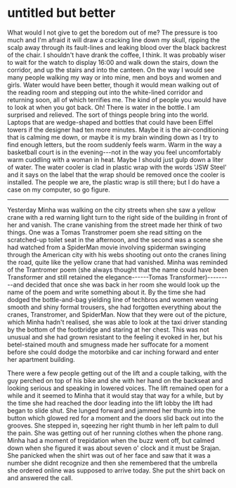 # untitled but better

What would I not give to get the boredom out of me? The pressure is too
much and I'm afraid it will draw a cracking line down my skull, ripping
the scalp away through its fault-lines and leaking blood over the black
backrest of the chair. I shouldn't have drank the coffee, I think. It
was probably wiser to wait for the watch to display 16:00 and walk down
the stairs, down the corridor, and up the stairs and into the canteen.
On the way I would see many people walking my way or into mine, men and
boys and women and girls. Water would have been better, though it would
mean walking out of the reading room and stepping out into the
white-lined corridor and returning soon, all of which terrifies me. The
kind of people you would have to look at when you got back. Oh! There is
water in the bottle. I am surprised and relieved. The sort of things
people bring into the world. Laptops that are wedge-shaped and bottles
that could have been Eiffel towers if the designer had ten more minutes.
Maybe it is the air-conditioning that is calming me down, or maybe it is
my brain winding down as I try to find enough letters, but the room
suddenly feels warm. Warm in the way a basketball court is in the
evening---not in the way you feel uncomfortably warm cuddling with a
woman in heat. Maybe I should just gulp down a liter of water. The water
cooler is clad in plastic wrap with the words 'JSW Steel' and it says on
the label that the wrap should be removed once the cooler is installed.
The people we are, the plastic wrap is still there; but I do have a case
on my computer, so go figure.

---

Yesterday Minha was walking on the city streets when she saw a yellow
crane with a red warning light turn to the right side of the building in
front of her and vanish. The crane vanishing from the street made her
think of two things. One was a Tomas Transtromer poem she read sitting
on the scratched-up toilet seat in the afternoon, and the second was a
scene she had watched from a SpiderMan movie involving spiderman
swinging through the American city with his webs shooting out onto the
cranes lining the road, quite like the yellow crane that had vanished.
Minha was reminded of the Trantromer poem (she always thought that the
name could have been Transformer and still retained the
elegance------Tomas Transformer)---------and decided that once she was
back in her room she would look up the name of the poem and write
something about it. By the time she had dodged the bottle-and-bag
yielding line of techbros and women wearing smooth and shiny formal
trousers, she had forgotten everything about the cranes, Transtromer,
and SpiderMan. Now that they were out of the picture, which Minha hadn't
realised, she was able to look at the taxi driver standing by the bottom
of the footbridge and staring at her chest. This was not unusual and she
had grown resistant to the feeling it evoked in her, but his
betel-stained mouth and smugness made her suffocate for a moment before
she could dodge the motorbike and car inching forward and enter her
apartment building.

There were a few people getting out of the lift and a couple talking,
with the guy perched on top of his bike and she with her hand on the
backseat and looking serious and speaking in lowered voices. The lift
remained open for a while and it seemed to Minha that it would stay that
way for a while, but by the time she had reached the door leading into
the lift lobby the lift had began to slide shut. She lunged forward and
jammed her thumb into the button which glowed red for a moment and the
doors slid back out into the grooves. She stepped in, sqeezing her right
thumb in her left palm to dull the pain. She was getting out of her
running clothes when the phone rang. Minha had a moment of trepidation
when the buzz went off, but calmed down when she figured it was about
seven o' clock and it must be Srajan. She panicked when the shirt was
out of her face and saw that it was a number she didnt recognize and
then she remembered that the umbrella she ordered online was supposed to
arrive today. She put the shirt back on and answered the call.
